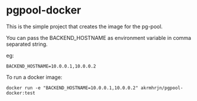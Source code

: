 # pgpool-docker

This is the simple project that creates the image for the pg-pool.

You can pass the BACKEND_HOSTNAME as environment variable in comma separated string.

eg:
```
BACKEND_HOSTNAME=10.0.0.1,10.0.0.2
```

To run a docker image:

```
docker run -e "BACKEND_HOSTNAME=10.0.0.1,10.0.0.2" akrmhrjn/pgpool-docker:test
```
